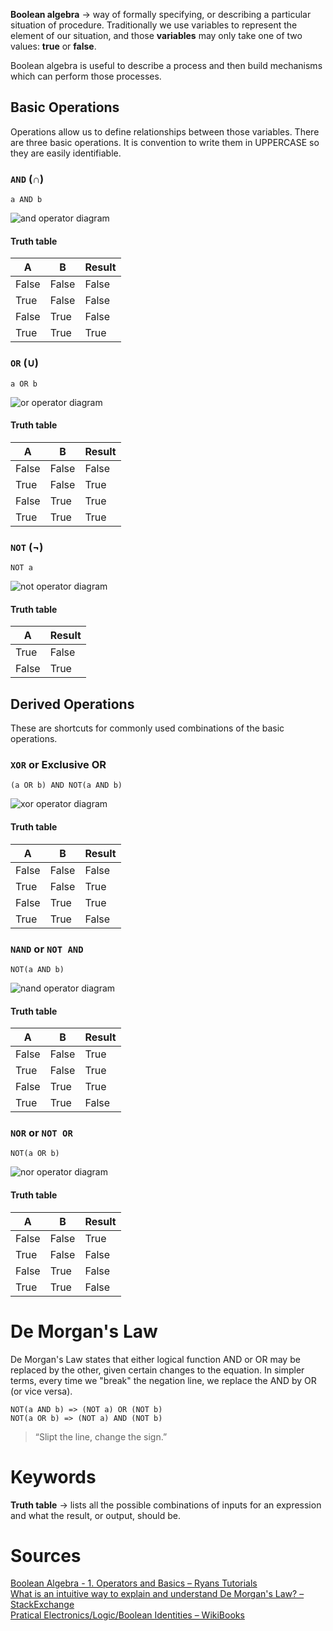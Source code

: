__Boolean algebra__ → way of formally specifying, or describing a particular situation of procedure. Traditionally we use variables to represent the element of our situation, and those **variables** may only take one of two values: **true** or  **false**.

Boolean algebra is useful to describe a process and then build mechanisms which can perform those processes.

## Basic Operations
Operations allow us to define relationships between those variables. There are three basic operations. It is convention to write them in UPPERCASE so they are easily identifiable.

### `AND` (∩)
```
a AND b
```
![and operator diagram](../_assets/cs_bo_and.png)

#### Truth table
A | B | Result
--- | --- | ---
False | False | False
True | False | False
False | True | False
True | True | True

### `OR` (∪)
```
a OR b
```
![or operator diagram](../_assets/cs_bo_or.png)

#### Truth table
A | B | Result
--- | --- | ---
False | False | False
True | False | True
False | True | True
True | True | True

### `NOT` (¬)
```
NOT a
```
![not operator diagram](../_assets/cs_bo_not.png)

#### Truth table
A | Result
--- | ---
True | False
False | True

## Derived Operations
These are shortcuts for commonly used combinations of the basic operations.

### `XOR` or Exclusive OR
```
(a OR b) AND NOT(a AND b)
```
![xor operator diagram](../_assets/cs_bo_xor.png)

#### Truth table
A | B | Result
--- | --- | ---
False | False | False
True | False | True
False | True | True
True | True | False

### `NAND` or `NOT AND`
```
NOT(a AND b)
```
![nand operator diagram](../_assets/cs_bo_nand.png)

#### Truth table
A | B | Result
--- | --- | ---
False | False | True
True | False | True
False | True | True
True | True | False

### `NOR` or `NOT OR`
```
NOT(a OR b)
```
![nor operator diagram](../_assets/cs_bo_nor.png)

#### Truth table
A | B | Result
--- | --- | ---
False | False | True
True | False | False
False | True | False
True | True | False

# De Morgan's Law
De Morgan's Law states that either logical function AND or OR may be replaced by the other, given certain changes to the equation. In simpler terms, every time we "break" the negation line, we replace the AND by OR (or vice versa).

```
NOT(a AND b) => (NOT a) OR (NOT b)
NOT(a OR b) => (NOT a) AND (NOT b)
```

> “Slipt the line, change the sign.”

# Keywords
__Truth table__ → lists all the possible combinations of inputs for an expression and what the result, or output, should be.

# Sources
[Boolean Algebra - 1. Operators and Basics – Ryans Tutorials](https://ryanstutorials.net/boolean-algebra-tutorial/boolean-algebra.php)\
[What is an intuitive way to explain and understand De Morgan's Law? – StackExchange](https://cs.stackexchange.com/questions/350/what-is-an-intuitive-way-to-explain-and-understand-de-morgans-law)\
[Pratical Electronics/Logic/Boolean Identities – WikiBooks](https://en.wikibooks.org/wiki/Practical_Electronics/Logic/Boolean_Identities)